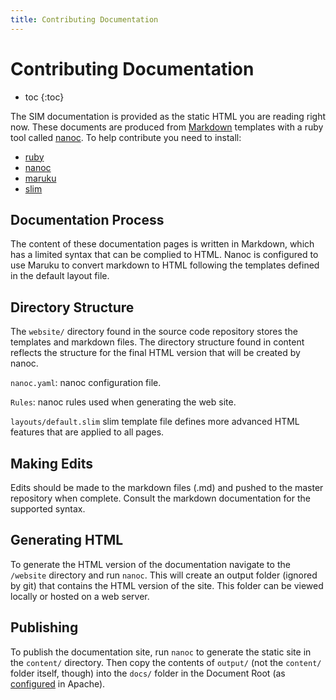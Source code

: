 ```yaml
---
title: Contributing Documentation
---
```


# Contributing Documentation

* toc
{:toc}

The SIM documentation is provided as the static HTML you are reading right now.
These documents are produced from [Markdown](http://daringfireball.net/projects/markdown)
templates with a ruby tool called [nanoc](http://nanoc.ws/). To help contribute you
need to install:
* [ruby](https://www.ruby-lang.org)
* [nanoc](http://nanoc.ws/)
* [maruku](http://rubydoc.info/gems/maruku/0.7.2/frames)
* [slim](http://slim-lang.com/)

## Documentation Process

The content of these documentation pages is written in Markdown, which has a limited
syntax that can be complied to HTML. Nanoc is configured to use Maruku to
convert markdown to HTML following the templates defined in the default layout
file.

## Directory Structure

The `website/` directory found in the source code repository stores the templates
and markdown files. The directory structure found in content reflects the
structure for the final HTML version that will be created by nanoc.

`nanoc.yaml`: nanoc configuration file.

`Rules`: nanoc rules used when generating the web site.

`layouts/default.slim` slim template file defines more advanced HTML features
that are applied to all pages.

## Making Edits

Edits should be made to the markdown files (.md) and pushed to the master
repository when complete. Consult the markdown documentation for the supported
syntax.

## Generating HTML

To generate the HTML version of the documentation navigate to the `/website`
directory and run `nanoc`. This will create an output folder (ignored by git)
that contains the HTML version of the site. This folder can be viewed locally
or hosted on a web server.

## Publishing

To publish the documentation site, run `nanoc` to generate the static site in the `content/` directory. Then copy the contents of `output/` (not the `content/` folder itself, though) into the `docs/` folder in the Document Root (as [configured](/deploy/apache/#configure_apaches_to_host_sim) in Apache).